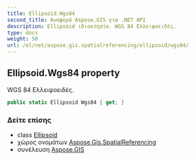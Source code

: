```yaml
---
title: Ellipsoid.Wgs84
second_title: Αναφορά Aspose.GIS για .NET API
description: Ellipsoid ιδιοκτησία. WGS 84 Ελλειψοειδές.
type: docs
weight: 50
url: /el/net/aspose.gis.spatialreferencing/ellipsoid/wgs84/
---
```

## Ellipsoid.Wgs84 property

WGS 84 Ελλειψοειδές.

```csharp
public static Ellipsoid Wgs84 { get; }
```

### Δείτε επίσης

* class [Ellipsoid](../)
* χώρος ονομάτων [Aspose.Gis.SpatialReferencing](../../ellipsoid/)
* συνέλευση [Aspose.GIS](../../../)


